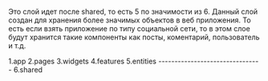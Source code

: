 Это слой идет после shared, то есть 5 по значимости из 6. Данный слой создан для хранения более значимых объектов в веб приложения. То есть если взять приложение по типу социальной сети, то в этом слое будут хранится такие компоненты как посты, коментарий, пользователь и т.д.


1.app
2.pages
3.widgets
4.features
5.entities --------------------------------
6.shared